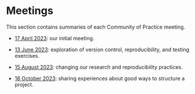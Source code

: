 # Meetings

This section contains summaries of each Community of Practice meeting.

- [17 April 2023](2023-04-17.md): our initial meeting.

- [13 June 2023](2023-06-13.md): exploration of version control, reproducibility, and testing exercises.

- [15 August 2023](2023-08-15.md): changing our research and reproducibility practices.

- [18 October 2023](2023-10-18.md): sharing experiences about good ways to structure a project.
